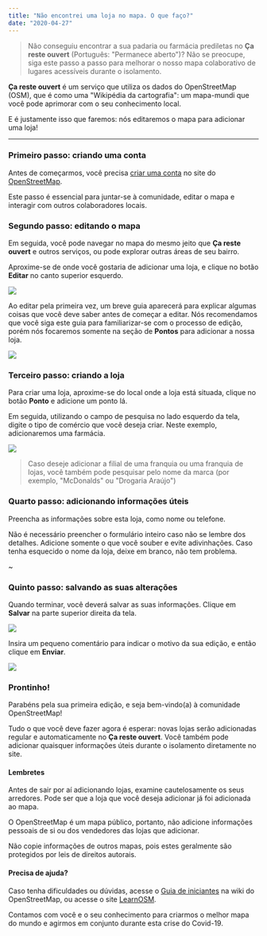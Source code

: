```yaml
---
title: "Não encontrei uma loja no mapa. O que faço?"
date: "2020-04-27"
---
```


> Não conseguiu encontrar a sua padaria ou farmácia prediletas no **Ça reste ouvert** (Português: "Permanece aberto")? Não se preocupe, siga este passo a passo para melhorar o nosso mapa colaborativo de lugares acessíveis durante o isolamento.

**Ça reste ouvert** é um serviço que utiliza os dados do OpenStreetMap (OSM), que é como uma "Wikipédia da cartografia": um mapa-mundi que você pode aprimorar com o seu conhecimento local.

E é justamente isso que faremos: nós editaremos o mapa para adicionar uma loja!

---

### Primeiro passo: criando uma conta

Antes de começarmos, você precisa [criar uma conta](https://osm.org/user/new) no site do [OpenStreetMap](https://openstreetmap.org).

Este passo é essencial para juntar-se à comunidade, editar o mapa e interagir com outros colaboradores locais.

### Segundo passo: editando o mapa

Em seguida, você pode navegar no mapa do mesmo jeito que **Ça reste ouvert** e outros serviços, ou pode explorar outras áreas de seu bairro.

Aproxime-se de onde você gostaria de adicionar uma loja, e clique no botão **Editar** no canto superior esquerdo.

![](~/assets/pt-BR/1_Bem-vindo_ao_OSM.png)

Ao editar pela primeira vez, um breve guia aparecerá para explicar algumas coisas que você deve saber antes de começar a editar. Nós recomendamos que você siga este guia para familiarizar-se com o processo de edição, porém nós focaremos somente na seção de **Pontos** para adicionar a nossa loja.

![](~/assets/pt-BR/2_Pontos.png)

### Terceiro passo: criando a loja

Para criar uma loja, aproxime-se do local onde a loja está situada, clique no botão **Ponto** e adicione um ponto lá.

Em seguida, utilizando o campo de pesquisa no lado esquerdo da tela, digite o tipo de comércio que você deseja criar. Neste exemplo, adicionaremos uma farmácia.

![](~/assets/pt-BR/3_Tipo_de_comercio.png)

> Caso deseje adicionar a filial de uma franquia ou uma franquia de lojas, você também pode pesquisar pelo nome da marca (por exemplo, "McDonalds" ou "Drogaria Araújo")

### Quarto passo: adicionando informações úteis

Preencha as informações sobre esta loja, como nome ou telefone.

Não é necessário preencher o formulário inteiro caso não se lembre dos detalhes. Adicione somente o que você souber e evite adivinhações. Caso tenha esquecido o nome da loja, deixe em branco, não tem problema.

~[](~/assets/pt-BR/4_Editar_elemento.png)

### Quinto passo: salvando as suas alterações

Quando terminar, você deverá salvar as suas informações. Clique em **Salvar** na parte superior direita da tela.

![](~/assets/pt-BR/5_Salvar.png)

Insira um pequeno comentário para indicar o motivo da sua edição, e então clique em **Enviar**.

![](~/assets/pt-BR/6_Enviar.png)

### Prontinho!

Parabéns pela sua primeira edição, e seja bem-vindo(a) à comunidade OpenStreetMap!

Tudo o que você deve fazer agora é esperar: novas lojas serão adicionadas regular e automaticamente no **Ça reste ouvert**. Você também pode adicionar quaisquer informações úteis durante o isolamento diretamente no site.

#### Lembretes

Antes de sair por aí adicionando lojas, examine cautelosamente os seus arredores. Pode ser que a loja que você deseja adicionar já foi adicionada ao mapa.

O OpenStreetMap é um mapa público, portanto, não adicione informações pessoais de si ou dos vendedores das lojas que adicionar.

Não copie informações de outros mapas, pois estes geralmente são protegidos por leis de direitos autorais.

#### Precisa de ajuda?

Caso tenha dificuldades ou dúvidas, acesse o [Guia de iniciantes](https://wiki.openstreetmap.org/wiki/Pt:Beginners%27_guide) na wiki do OpenStreetMap, ou acesse o site [LearnOSM](https://learnosm.org/pt/beginner/).

Contamos com você e o seu conhecimento para criarmos o melhor mapa do mundo e agirmos em conjunto durante esta crise do Covid-19.
